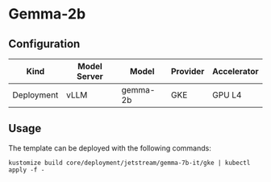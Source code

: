 # Gemma-2b

## Configuration
| Kind | Model Server | Model | Provider | Accelerator |
| --- | --- | --- | --- | --- |
| Deployment | vLLM | gemma-2b | GKE | GPU L4 |

## Usage

The template can be deployed with the following commands:

```
kustomize build core/deployment/jetstream/gemma-7b-it/gke | kubectl apply -f -
```